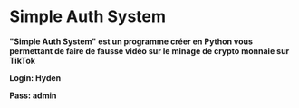 # Simple Auth System

**"Simple Auth System" est un programme créer en Python vous permettant de faire de fausse vidéo sur le minage de crypto monnaie sur TikTok**

**Login: Hyden**

**Pass: admin**
